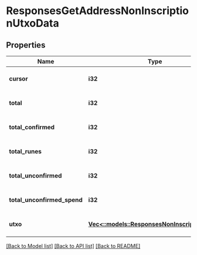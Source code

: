 # ResponsesGetAddressNonInscriptionUtxoData

## Properties
Name | Type | Description | Notes
------------ | ------------- | ------------- | -------------
**cursor** | **i32** |  | [optional] [default to null]
**total** | **i32** |  | [optional] [default to null]
**total_confirmed** | **i32** |  | [optional] [default to null]
**total_runes** | **i32** |  | [optional] [default to null]
**total_unconfirmed** | **i32** |  | [optional] [default to null]
**total_unconfirmed_spend** | **i32** |  | [optional] [default to null]
**utxo** | [**Vec<::models::ResponsesNonInscriptionUtxo>**](responses.NonInscriptionUTXO.md) |  | [optional] [default to null]

[[Back to Model list]](../README.md#documentation-for-models) [[Back to API list]](../README.md#documentation-for-api-endpoints) [[Back to README]](../README.md)


